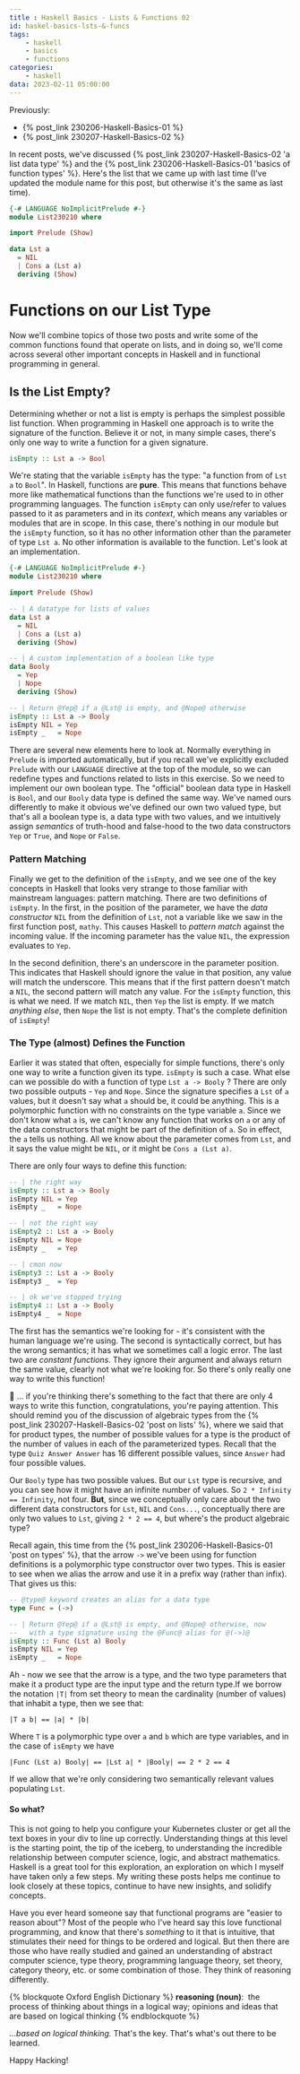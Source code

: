 ```yaml
---
title : Haskell Basics - Lists & Functions 02
id: haskel-basics-lsts-&-funcs
tags:
	- haskell
	- basics
	- functions
categories:
	- haskell
data: 2023-02-11 05:00:00
---
```


Previously:

- {% post_link 230206-Haskell-Basics-01 %}
- {% post_link 230207-Haskell-Basics-02 %}

In recent posts, we've discussed {% post_link 230207-Haskell-Basics-02 'a list data type' %} and the {% post_link 230206-Haskell-Basics-01 'basics of function types' %}. Here's the list that we came up with last time (I've updated the module name for this post, but otherwise it's the same as last time).
```haskell Lst Example
{-# LANGUAGE NoImplicitPrelude #-}
module List230210 where

import Prelude (Show)

data Lst a
  = NIL
  | Cons a (Lst a)
  deriving (Show)
```

# Functions on our List Type
Now we'll combine topics of those two posts and write some of the common functions found that operate on lists, and in doing so, we'll come across several other important concepts in Haskell and in functional programming in general.

## Is the List Empty?
Determining whether or not  a list is empty is perhaps the simplest possible list function. When programming in Haskell one approach is to write the signature of the function. Believe it or not, in many simple cases, there's only one way to write a function for a given signature. 
``` haskell Signature of isEmpty
isEmpty :: Lst a -> Bool
```

We're stating that the variable `isEmpty` has the type: "a function from of  `Lst a`  to `Bool`". In Haskell, functions are **pure**. This means that functions behave more like mathematical functions than the functions we're used to in other programming languages. The function `isEmpty` can only use/refer to values passed to it as parameters and in its _context_, which means any variables or modules that are in scope. In this case, there's nothing in our module but the `isEmpty` function, so it has no other information other than the parameter of type `Lst a`. No other information is available to the function. Let's look at an implementation.
```haskell isEmpty implementation
{-# LANGUAGE NoImplicitPrelude #-}
module List230210 where

import Prelude (Show)

-- | A datatype for lists of values
data Lst a
  = NIL
  | Cons a (Lst a)
  deriving (Show)

-- | A custom implementation of a boolean like type
data Booly
  = Yep
  | Nope
  deriving (Show)

-- | Return @Yep@ if a @Lst@ is empty, and @Nope@ otherwise
isEmpty :: Lst a -> Booly
isEmpty NIL = Yep
isEmpty _   = Nope
```

There are several new elements here to look at.  Normally everything in `Prelude` is imported automatically, but if you recall we've explicitly excluded `Prelude` with our `LANGUAGE` directive at the top of the module, so we can redefine types and functions related to lists in this exercise. So we need to implement our own boolean type. The "official" boolean data type in Haskell is `Bool`, and our `Booly` data type is defined the same way. We've named ours differently to make it obvious we've defined our own two valued type, but that's all a boolean type is, a data type with two values, and we intuitively assign _semantics_ of truth-hood and false-hood to the two data constructors `Yep` or `True`, and `Nope` or `False`. 

### Pattern Matching

Finally we get to the definition of the `isEmpty`, and we see one of the key concepts in Haskell that looks very strange to those familiar with mainstream languages: pattern matching. There are two definitions of `isEmpty`. In the first, in the position of the parameter, we have the _data constructor_ `NIL` from the definition of `Lst`, not a variable like we saw in the first function post, `mathy`. This causes Haskell to _pattern match_ against the incoming value. If the incoming parameter has the value `NIL`, the expression evaluates to `Yep`. 

In the second definition, there's an underscore in the parameter position. This indicates that Haskell should ignore the value in that position, any value will match the underscore. This means that if the first pattern doesn't match a `NIL`, the second pattern will match any value. For the `isEmpty` function, this is what we need. If we match `NIL`, then `Yep` the list is empty. If we match _anything else_, then `Nope` the list is not empty. That's the complete definition of `isEmpty`!

### The Type (almost) Defines the Function
Earlier it was stated that often, especially for simple functions, there's only one way to write a function given its type. `isEmpty` is such a case. What else can we possible do with a function of type `Lst a -> Booly` ? There are only two possible outputs - `Yep` and `Nope`. Since the signature specifies a `Lst` of `a` values, but it doesn't say what `a` should be, it could be anything. This is a polymorphic function with no constraints on the type variable `a`. Since we don't know what `a`  is, we can't know any function that works on `a` or any of the data constructors that might be part of the definition of `a`. So in effect, the `a` tells us nothing. All we know about the parameter comes from `Lst`, and it says the value might be `NIL`, or it might be `Cons a (Lst a)`. 

There are only four ways to define this function:

```haskell Four possible ways to define iEmpty
-- | the right way
isEmpty :: Lst a -> Booly
isEmpty NIL = Yep
isEmpty _   = Nope

-- | not the right way
isEmpty2 :: Lst a -> Booly
isEmpty NIL = Nope
isEmpty _   = Yep

-- | cmon now
isEmpty3 :: Lst a -> Booly
isEmpty3 _  = Yep 

-- | ok we've stopped trying
isEmpty4 :: Lst a -> Booly
isEmpty4 _  = Nope

```

The first has the semantics we're looking for - it's consistent with the human language we're using. The second is syntactically correct, but has the wrong semantics; it has what we sometimes call a logic error. The last two are _constant functions_. They ignore their argument and always return the same value, clearly not what we're looking for. So there's only really one way to write this function! 

🤔 ... if you're thinking there's something to the fact that there are only 4 ways to write this function, congratulations, you're paying attention. This should remind you of the discussion of algebraic types from the {% post_link 230207-Haskell-Basics-02 'post on lists' %}, where we said that for product types, the number of possible values for a type is the product of the number of values in each of the parameterized types. Recall that the type `Quiz Answer Answer` has 16 different possible values, since `Answer` had four possible values.

Our `Booly` type has two possible values. But our `Lst` type is recursive, and you can see how it might have an infinite number of values. So `2 * Infinity == Infinity`, not four. **But**, since we conceptually only care about the two different data constructors for `Lst`, `NIL` and `Cons...`, conceptually there are only two values to `Lst`, giving `2 * 2 == 4`, but where's the product algebraic type?  

Recall again, this time from the {% post_link 230206-Haskell-Basics-01 'post on types' %}, that the arrow `->` we've been using for function definitions is a polymorphic type constructor over two types. This is easier to see when we alias the arrow and use it in a prefix way (rather than infix). That gives us this:
```haskell alias the arrow type
-- @type@ keyword creates an alias for a data type
type Func = (->)

-- | Return @Yep@ if a @Lst@ is empty, and @Nope@ otherwise, now
--   with a type signature using the @Func@ alias for @(->)@
isEmpty :: Func (Lst a) Booly 
isEmpty NIL = Yep
isEmpty _   = Nope
```

Ah - now we see that the arrow is a type, and the two type parameters that make it a product type are the input type and the return type.If we borrow the notation `|T|` from set theory to mean the cardinality (number of values) that inhabit a type, then we see that:

```
|T a b| == |a| * |b|
```

Where `T` is a polymorphic type over `a` and `b` which are type variables, and in the case of `isEmpty` we have
```
|Func (Lst a) Booly| == |Lst a| * |Booly| == 2 * 2 == 4 
```

If we allow that we're only considering two semantically relevant values populating `Lst`.

#### So what?
This is not going to help you configure your Kubernetes cluster or get all the text boxes in your div to line up correctly. Understanding things at this level is the starting point, the tip of the iceberg, to understanding the incredible relationship between computer science, logic, and abstract mathematics. Haskell is a great tool for this exploration, an exploration on which I myself have taken only a few steps. My writing these posts helps me continue to look closely at these topics, continue to have new insights, and solidify concepts.

Have you ever heard someone say that functional programs are "easier to reason about"? Most of the people who I've heard say this love functional programming, and know that there's _something_ to it that is intuitive, that stimulates their need for things to be ordered and logical. But then there are those who have really studied and gained an understanding of abstract computer science, type theory, programming language theory, set theory, category theory, etc. or some combination of those. They think of reasoning differently. 

{% blockquote Oxford English Dictionary %}
**reasoning (noun)**: ​
the process of thinking about things in a logical way; opinions and ideas that are based on logical thinking
{% endblockquote %}

_...based on logical thinking._ That's the key. That's what's out there to be learned.

Happy Hacking!

